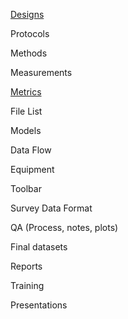 

[Designs](designs.md)

Protocols

Methods

Measurements

[Metrics](https://github.com/SouthForkResearch/CHaMP_Metrics/wiki)

File List

Models

Data Flow

Equipment

Toolbar

Survey Data Format

QA (Process, notes, plots)

Final datasets

Reports

Training

Presentations
